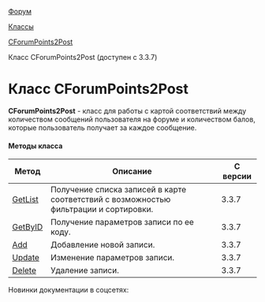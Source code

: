 [Форум](/api_help/forum/index.php)

[Классы](/api_help/forum/developer/index.php)

[CForumPoints2Post](/api_help/forum/developer/cforumpoints2post/index.php)

Класс CForumPoints2Post (доступен с 3.3.7)

Класс CForumPoints2Post
=======================

**CForumPoints2Post** - класс для работы с картой соответствий между количеством сообщений пользователя на форуме и количеством балов, которые пользователь получает за каждое сообщение.

#### Методы класса

| Метод | Описание | С версии |
| --- | --- | --- |
| [GetList](/api_help/forum/developer/cforumpoints2post/getlist.php) | Получение списка записей в карте соответствий с возможностью фильтрации и сортировки. | 3.3.7 |
| [GetByID](/api_help/forum/developer/cforumpoints2post/getbyid.php) | Получение параметров записи по ее коду. | 3.3.7 |
| [Add](/api_help/forum/developer/cforumpoints2post/add.php) | Добавление новой записи. | 3.3.7 |
| [Update](/api_help/forum/developer/cforumpoints2post/update.php) | Изменение параметров записи. | 3.3.7 |
| [Delete](/api_help/forum/developer/cforumpoints2post/delete.php) | Удаление записи. | 3.3.7 |

Новинки документации в соцсетях: